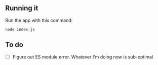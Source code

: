 ## Running it

Run the app with this command:

`node index.js`

## To do

- [ ] Figure out ES module error. Whatever I'm doing now is sub-optimal